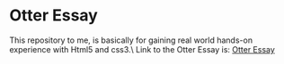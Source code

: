 # Otter Essay
This repository to me, is basically for gaining real world hands-on experience with Html5 and css3.\ Link to the Otter Essay is: [Otter Essay](https://esther-anierobi.github.io/Otter-essay/)
